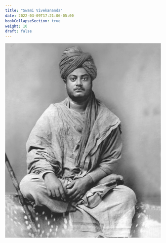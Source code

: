 ```yaml
---
title: "Swami Vivekananda"
date: 2022-03-09T17:21:06-05:00
bookCollapseSection: true
weight: 10
draft: false
---
```


![Swami Vivekananda](/photos/vivekananda.jpg)

